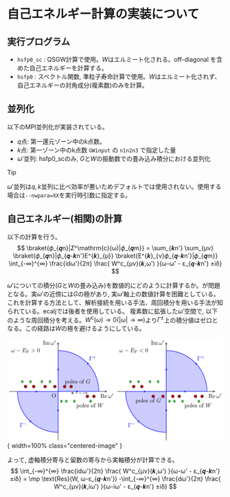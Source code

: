# 自己エネルギー計算の実装について

## 実行プログラム
- `hsfp0_sc` : QSGW計算で使用。$W$はエルミート化される。off-diagonal を含めた自己エネルギーを計算する。
- `hsfp0` : スペクトル関数, 準粒子寿命計算で使用。$W$はエルミート化されず、自己エネルギーの対角成分(複素数)のみを計算。

## 並列化
以下のMPI並列化が実装されている。
 - $q$点: 第一還元ゾーン中のk点数。
 - $k$点: 第一ゾーン中のk点数 `GWinput` の `n1n2n3` で指定した量
 - $ω'$並列: hsfp0_scのみ, $G$と$W$の振動数での畳み込み積分における並列化

> [!TIP]
> $ω'$並列は$q,k$並列に比べ効率が悪いためデフォルトでは使用されない。使用する場合は`--nwpara=XX`を実行時引数に指定する。

## 自己エネルギー(相関)の計算
以下の計算を行う。
$$
\braket{𝜙_{𝒒n}|𝛴^\mathrm{c}(ω)|𝜙_{𝒒m}} = \sum_{𝒌n'} \sum_{μν}
\braket{𝜙_{𝒒n}|𝜙_{𝒒-𝒌n'}E^{𝒌}_{μ}} \braket{E^{𝒌}_{ν}𝜙_{𝒒-𝒌n'}|𝜙_{𝒒m}}
\int_{-∞}^{∞} \frac{idω'}{2π}
\frac{ W^c_{μν}(𝒌,ω') }{ω-ω' - ε_{𝒒-𝒌n'} ±iδ}
$$

$ω'$についての積分($G$と$W$の畳み込み)を数値的にどのように計算するか。が問題となる。実$ω'$の近傍には$G$の極があり, 実$ω'$軸上の数値計算を困難としている。
これを計算する方法として、解析接続を用いる手法、周回積分を用いる手法が知られている。ecaljでは後者を使用している。
複素数に拡張した$ω'$空間で, 以下のような周回積分を考える。$W^\mathrm{c}(ω) → 0 (|ω| → ∞)$より$Γ^±$上の積分値はゼロとなる。この経路は$W$の極を避けるようにしている。

![積分経路](../theory/figures/integral_path.png){ width=100% class="centered-image" }

よって, 虚軸積分寄与と留数の寄与から実軸積分が計算できる。
$$
\int_{-∞}^{∞} \frac{idω'}{2π}
\frac{ W^c_{μν}(𝒌,ω') }{ω-ω' - ε_{𝒒-𝒌n'} ±iδ}
=  \mp \text{Res}(W, ω-ε_{𝒒-𝒌n'})
-\int_{-∞}^{∞} \frac{dω'}{2π}
\frac{ W^c_{μν}(𝒌,iω') }{ω-iω' - ε_{𝒒-𝒌n'} ±iδ} 
$$
